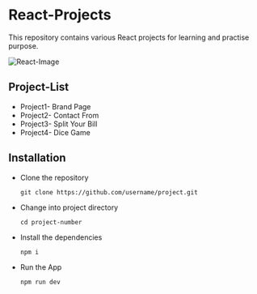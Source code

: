 # React-Projects
This repository contains various React projects for learning and practise purpose. 

![React-Image](project-1/public/reactImg2.jpg)


## Project-List

* Project1- Brand Page
* Project2- Contact From
* Project3- Split Your Bill
* Project4- Dice Game

## Installation

* Clone the repository
  
    ```
    git clone https://github.com/username/project.git
    ```
    
* Change into project directory
  
  ```
  cd project-number
  ```

* Install the dependencies
  
  ```
  npm i
  ```

* Run the App
  
  ```
  npm run dev
  ```